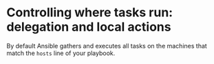 # Controlling where tasks run: delegation and local actions

By default Ansible gathers and executes all tasks on the machines that match the `hosts` line of your playbook.  